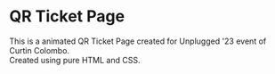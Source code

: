 # QR Ticket Page

This is a animated QR Ticket Page created for Unplugged '23 event of Curtin Colombo.<br>
Created using pure HTML and CSS.